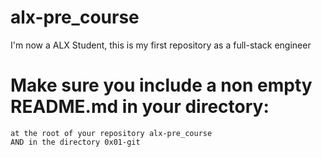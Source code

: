 # alx-pre_course
I'm now a ALX Student, this is my first repository as a full-stack engineer

# Make sure you include a non empty README.md in your directory: 
    at the root of your repository alx-pre_course
    AND in the directory 0x01-git
